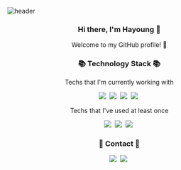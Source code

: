 
![header](https://capsule-render.vercel.app/api?type=waving&color=dcd0ff&height=200&section=header&text=Kim%20Hayoung&fontColor=FFFFF0&fontAlign=75&fontAlignY=40&fontSize=60)

<h3 align="center"> Hi there, I'm Hayoung 👋 </h3>
<p align="center">
Welcome to my GitHub profile! 🌱 <br>
<!-- <img height="100" src="https://raw.githubusercontent.com/carrothay/carrothay/main/images/cat.gif" alt="cat gif moving its tail." /> -->
</p>

<h3 align="center">📚 Technology Stack 📚</h3>
<p align="center">Techs that I'm currently working with</p>
<p align="center">
 <img src="https://img.shields.io/badge/React-61DBFB?style=flat-square&logo=react&logoColor=white"/></a>&nbsp
 <img src="https://img.shields.io/badge/Javascript-F7DF1E?style=flat-square&logo=javascript&logoColor=white"/></a>&nbsp
 <img src="https://img.shields.io/badge/Java-007396?style=flat-square&logo=Java&logoColor=white"/></a>&nbsp
 <img src="https://img.shields.io/badge/Css-1572B6?style=flat-square&logo=css3&logoColor=white"/></a>&nbsp

</p>

<p align="center">Techs that I've used at least once</p>
<p align="center">
 <img src="https://img.shields.io/badge/Spring-6DB33F?style=flat-square&logo=Spring&logoColor=white"/></a>&nbsp
 <img src="https://img.shields.io/badge/Mysql-4479A1?style=flat-square&logo=MySql&logoColor=white"/></a>&nbsp
 <img src="https://img.shields.io/badge/Python-3776AB?style=flat-squre&logo=Python&logoColor=white"/>&nbsp
</p>

<h3 align="center">📧 Contact 📧</h3>
<div align="center">
 <a href="mailto:hazel.hykim@gmail.com"><img src="https://img.shields.io/badge/Gmail-EA4335?style=flat-square&logo=Gmail&logoColor=white&link=hazel.hykim@gmail.com"/></a>&nbsp
 <a href="https://www.linkedin.com/in/kim-hayoung/"><img src="https://img.shields.io/badge/-LinkedIn-0A66C2?style=flat-square&logo=Linkedin&logoColor=white&link=https://www.linkedin.com/in/kim-hayoung/"/></a>&nbsp
<br><br><br>

<!-- hidden
 [![Top Langs](https://github-readme-stats.vercel.app/api/top-langs/?username=carrothay&layout=compact)](https://github.com/anuraghazra/github-readme-stats)
</div>
 [![Anurag's github stats](https://github-readme-stats.vercel.app/api?username=carrothay)](https://github.com/anuraghazra/github-readme-stats)
-->
